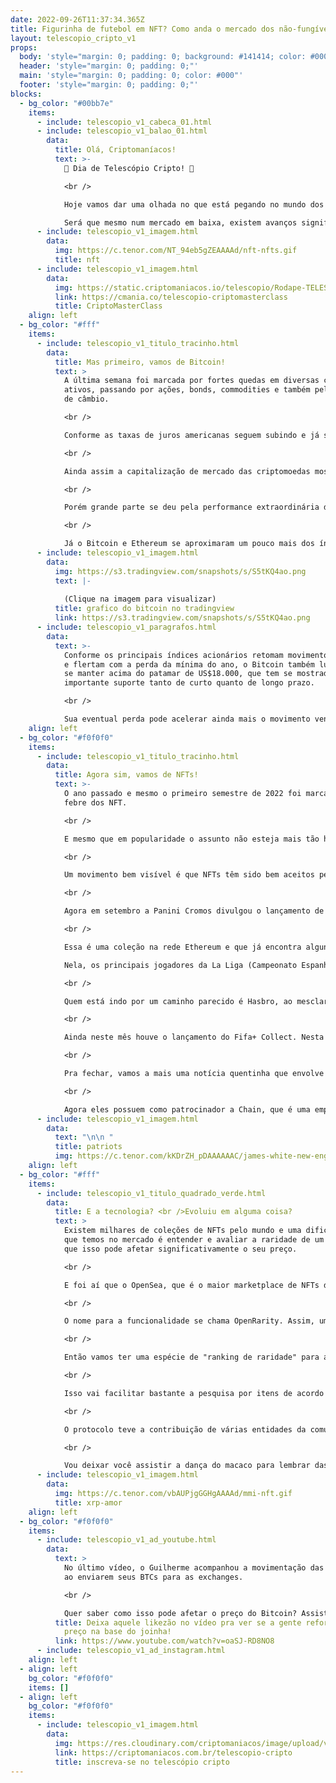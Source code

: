 ```yaml
---
date: 2022-09-26T11:37:34.365Z
title: Figurinha de futebol em NFT? Como anda o mercado dos não-fungíveis?
layout: telescopio_cripto_v1
props:
  body: 'style="margin: 0; padding: 0; background: #141414; color: #000"'
  header: 'style="margin: 0; padding: 0;"'
  main: 'style="margin: 0; padding: 0; color: #000"'
  footer: 'style="margin: 0; padding: 0;"'
blocks:
  - bg_color: "#00bb7e"
    items:
      - include: telescopio_v1_cabeca_01.html
      - include: telescopio_v1_balao_01.html
        data:
          title: Olá, Criptomaníacos!
          text: >-
            🔭 Dia de Telescópio Cripto! 🔭

            <br />

            Hoje vamos dar uma olhada no que está pegando no mundo dos tokens não-fungíveis.

            Será que mesmo num mercado em baixa, existem avanços significativos no setor?
      - include: telescopio_v1_imagem.html
        data:
          img: https://c.tenor.com/NT_94eb5gZEAAAAd/nft-nfts.gif
          title: nft
      - include: telescopio_v1_imagem.html
        data:
          img: https://static.criptomaniacos.io/telescopio/Rodape-TELESCOPIO-2.png
          link: https://cmania.co/telescopio-criptomasterclass
          title: CriptoMasterClass
    align: left
  - bg_color: "#fff"
    items:
      - include: telescopio_v1_titulo_tracinho.html
        data:
          title: Mas primeiro, vamos de Bitcoin!
          text: >
            A última semana foi marcada por fortes quedas em diversas classes de
            ativos, passando por ações, bonds, commodities e também pelo mercado
            de câmbio.

            <br />

            Conforme as taxas de juros americanas seguem subindo e já se encontram no maior patamar desde 2008, o Dólar também continua em forte valorização, cenário que se mostra bastante desafiador para os ativos de risco.

            <br />

            Ainda assim a capitalização de mercado das criptomoedas mostrou relativa resiliência, caindo -1,06% contra -4,65% do índice S&P 500.

            <br />

            Porém grande parte se deu pela performance extraordinária de pouquíssimos outliers no período, como o caso da Ripple (XRP) que subiu 37,50% e adicionou sozinha aproximadamente US$6.5 bilhões em valor de mercado.

            <br />

            Já o Bitcoin e Ethereum se aproximaram um pouco mais dos índices americanos, caindo -3,14% e 2,99% respectivamente.
      - include: telescopio_v1_imagem.html
        data:
          img: https://s3.tradingview.com/snapshots/s/S5tKQ4ao.png
          text: |-
            
            (Clique na imagem para visualizar)
          title: grafico do bitcoin no tradingview
          link: https://s3.tradingview.com/snapshots/s/S5tKQ4ao.png
      - include: telescopio_v1_paragrafos.html
        data:
          text: >-
            Conforme os principais índices acionários retomam movimento de baixa
            e flertam com a perda da mínima do ano, o Bitcoin também luta para
            se manter acima do patamar de US$18.000, que tem se mostrado um
            importante suporte tanto de curto quanto de longo prazo.

            <br />

            Sua eventual perda pode acelerar ainda mais o movimento vendedor visto nas últimas semanas, enquanto uma reversão da atual tendência de baixa ainda depende da superação da LTB marcada em amarelo em nosso gráfico.
    align: left
  - bg_color: "#f0f0f0"
    items:
      - include: telescopio_v1_titulo_tracinho.html
        data:
          title: Agora sim, vamos de NFTs!
          text: >-
            O ano passado e mesmo o primeiro semestre de 2022 foi marcado pela
            febre dos NFT.

            <br />

            E mesmo que em popularidade o assunto não esteja mais tão hypado, muitos progressos continuam a acontecer.

            <br />

            Um movimento bem visível é que NFTs têm sido bem aceitos pelo mundo do esporte.

            <br />

            Agora em setembro a Panini Cromos divulgou o lançamento de sua coleção de tokens não-fungíveis, que tem o nome de “Megacracks LaLiga Santander 22/23 NFT Elite“.

            <br />

            Essa é uma coleção na rede Ethereum e que já encontra alguns tokens no OpenSea. 

            Nela, os principais jogadores da La Liga (Campeonato Espanhol) da atual temporada estão representados em “NFT de Elite”, além de haver também as figurinhas físicas.

            <br />

            Quem está indo por um caminho parecido é Hasbro, ao mesclar itens digitais com físicos. A empresa pôs à venda pré-encomendas de bonecos focados na NBA, com estrelas como LeBron James, Stephen Curry, e outros astros. Por 50 dólares os amantes de basquete levam um bonequinho de 15 centímetros e cards NFT.

            <br />

            Ainda neste mês houve o lançamento do Fifa+ Collect. Nesta plataforma, é possível comprar NFTs com momentos clássicos do futebol, que incluem áudio e vídeo. Então é como uma evolução das figurinhas tradicionais licenciadas pela FIFA. Um pacote inicial de tokens do Fifa+ Collect está sendo vendido por US$4,99.

            <br />

            Pra fechar, vamos a mais uma notícia quentinha que envolve um dos grandes nomes do futebol americano. Você já deve ter ouvido falar do New England Patriots, várias vezes vencedor do Super Bowl, certo?

            <br />

            Agora eles possuem como patrocinador a Chain, que é uma empresa de software Web3 e NFT. A mesma empresa é conhecida pelo primeiro lançamento NFT da marca de jóias de luxo Tiffany & Co, que inclui um colar da popular coleção CryptoPunk, avaliado em 30 ETH.
      - include: telescopio_v1_imagem.html
        data:
          text: "\n\n "
          title: patriots
          img: https://c.tenor.com/kKDrZH_pDAAAAAAC/james-white-new-england-patriots.gif
    align: left
  - bg_color: "#fff"
    items:
      - include: telescopio_v1_titulo_quadrado_verde.html
        data:
          title: E a tecnologia? <br />Evoluiu em alguma coisa?
          text: >
            Existem milhares de coleções de NFTs pelo mundo e uma dificuldade
            que temos no mercado é entender e avaliar a raridade de um item, já
            que isso pode afetar significativamente o seu preço. 

            <br />

            E foi aí que o OpenSea, que é o maior marketplace de NFTs do mundo resolveu utilizar um protocolo para calcular a raridade dos tokens, de forma transparente e aberta. 

            <br />

            O nome para a funcionalidade se chama OpenRarity. Assim, um NFT escasso vai receber uma escala de numeração baixa, como 1 ou 2, enquanto tokens menos raros vão receber numerações mais altas. 

            <br />

            Então vamos ter uma espécie de "ranking de raridade" para as coleções que optarem por aplicar o recurso. 

            <br />

            Isso vai facilitar bastante a pesquisa por itens de acordo com a raridade, criando uma metodologia padrão para o cálculo.

            <br />

            O protocolo teve a contribuição de várias entidades da comunidade NFT, incluindo Curio, icy.tools, Proof e o próprio OpenSea.

            <br />

            Vou deixar você assistir a dança do macaco para lembrar das famosas coleções de NFTs que possuem como tema esses bichinhos!
      - include: telescopio_v1_imagem.html
        data:
          img: https://c.tenor.com/vbAUPjgGGHgAAAAd/mmi-nft.gif
          title: xrp-amor
    align: left
  - bg_color: "#f0f0f0"
    items:
      - include: telescopio_v1_ad_youtube.html
        data:
          text: >
            No último vídeo, o Guilherme acompanhou a movimentação das baleias
            ao enviarem seus BTCs para as exchanges.

            <br />

            Quer saber como isso pode afetar o preço do Bitcoin? Assista agora!
          title: Deixa aquele likezão no vídeo pra ver se a gente reforça o suporte do
            preço na base do joinha!
          link: https://www.youtube.com/watch?v=oaSJ-RD8NO8
      - include: telescopio_v1_ad_instagram.html
    align: left
  - align: left
    bg_color: "#f0f0f0"
    items: []
  - align: left
    bg_color: "#f0f0f0"
    items:
      - include: telescopio_v1_imagem.html
        data:
          img: https://res.cloudinary.com/criptomaniacos/image/upload/v1662133224/telescopio/inscreva-se-telescopio.png
          link: https://criptomaniacos.com.br/telescopio-cripto
          title: inscreva-se no telescópio cripto
---
```

